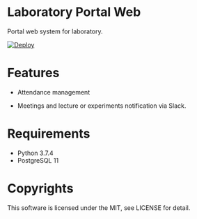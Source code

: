 # Laboratory Portal Web

Portal web system for laboratory.


[![Deploy](https://www.herokucdn.com/deploy/button.svg)](https://heroku.com/deploy)

# Features

- Attendance management

- Meetings and lecture or experiments notification via Slack.



# Requirements

- Python 3.7.4
- PostgreSQL 11

# Copyrights

This software is licensed under the MIT, see LICENSE for detail.
